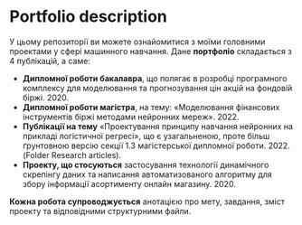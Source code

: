 # Portfolio description

У цьому репозиторії ви можете ознайомитися з моїми головними проектами у сфері машинного навчання. Дане **портфоліо** складається з 4 публікацій, а саме:

- **Дипломної роботи бакалавра**, що полягає в розробці програмного комплексу для моделювання та прогнозування цін акцій на фондовій біржі. 2020.
- **Дипломної роботи магістра**, на тему: «Моделювання фінансових інструментів біржі методами нейронних мереж». 2022.
- **Публікації на тему** «Проектування  принципу навчання нейронних на прикладі логістичної регресі», що є узагальненою, проте більш ґрунтовною версію секції 1.3 магістерської дипломної роботи. 2022. (Folder Research articles).
- **Проекту, що стосуються** застосування технології динамічного скрепінгу даних та написання автоматизованого алгоритму для збору інформації асортименту онлайн магазину. 2020.

**Кожна робота супроводжується** анотацією про мету, завдання, зміст проекту та відповідними структурними  файли. 
